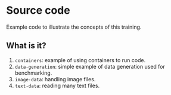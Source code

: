 # Source code

Example code to illustrate the concepts of this training.


## What is it?

1. `containers`: example of using containers to run code.
1. `data-generation`: simple example of data generation used for benchmarking.
1. `image-data`: handling image files.
1. `text-data`: reading many text files.
